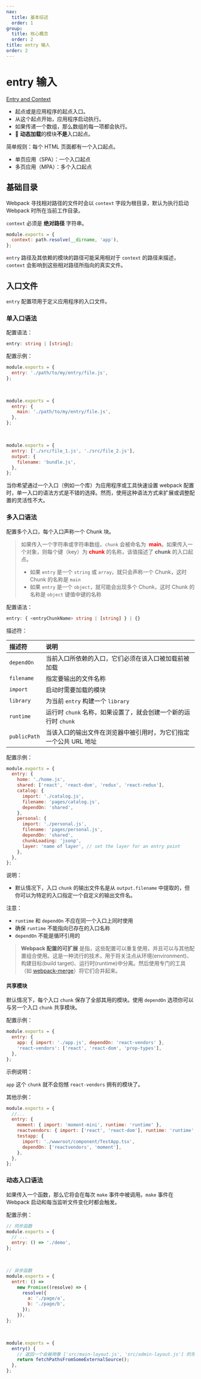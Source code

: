 ```yaml
---
nav:
  title: 基本综述
  order: 1
group:
  title: 核心概念
  order: 2
title: entry 输入
order: 2
---
```


# entry 输入

[Entry and Context](https://webpack.js.org/configuration/entry-context/)

- 起点或是应用程序的起点入口。
- 从这个起点开始，应用程序启动执行。
- 如果传递一个数组，那么数组的每一项都会执行。
- 📌 **动态加载**的模块**不是**入口起点。

简单规则：每个 HTML 页面都有一个入口起点。

- 单页应用（SPA）：一个入口起点
- 多页应用（MPA）：多个入口起点

## 基础目录

Webpack 寻找相对路径的文件时会以 `context` 字段为根目录，默认为执行启动 Webpack 时所在当前工作目录。

`context` 必须是 **绝对路径** 字符串。

```js
module.exports = {
  context: path.resolve(__dirname, 'app'),
};
```

`entry` 路径及其依赖的模块的路径可能采用相对于 `context` 的路径来描述，`context` 会影响到这些相对路径所指向的真实文件。

## 入口文件

`entry` 配置项用于定义应用程序的入口文件。

### 单入口语法

配置语法：

```ts
entry: string | [string];
```

配置示例：

```js
module.exports = {
  entry: './path/to/my/entry/file.js',
};
```

<br />

```js
module.exports = {
  entry: {
    main: './path/to/my/entry/file.js',
  },
};
```

<br />

```js
module.exports = {
  entry: ['./src/file_1.js', './src/file_2.js'],
  output: {
    filename: 'bundle.js',
  },
};
```

当你希望通过一个入口（例如一个库）为应用程序或工具快速设置 webpack 配置时，单一入口的语法方式是不错的选择。然而，使用这种语法方式来扩展或调整配置的灵活性不大。

### 多入口语法

配置多个入口，每个入口声称一个 Chunk 块。

> 如果传入一个字符串或字符串数组，`chunk` 会被命名为  <strong style="color:red">main</strong>。如果传入一个对象，则每个键（key）为 <strong style="color:red">chunk</strong> 的名称，该值描述了 **chunk** 的入口起点。
>
> - 如果 `entry` 是一个 `string` 或 `array`，就只会声称一个 Chunk，这时 Chunk 的名称是 `main`
> - 如果 `entry` 是一个 `object`，就可能会出现多个 Chunk，这时 Chunk 的名称是 `object` 键值中键的名称

配置语法：

```ts
entry: { <entryChunkName> string | [string] } | {}
```

描述符：

| 描述符       | 说明                                                              |
| :----------- | :---------------------------------------------------------------- |
| `dependOn`   | 当前入口所依赖的入口，它们必须在该入口被加载前被加载              |
| `filename`   | 指定要输出的文件名称                                              |
| `import`     | 启动时需要加载的模块                                              |
| `library`    | 为当前 `entry` 构建一个 `library`                                 |
| `runtime`    | 运行时 `chunk` 名称，如果设置了，就会创建一个新的运行时 `chunk`   |
| `publicPath` | 当该入口的输出文件在浏览器中被引用时，为它们指定一个公共 URL 地址 |

配置示例：

```js
module.exports = {
  entry: {
    home: './home.js',
    shared: ['react', 'react-dom', 'redux', 'react-redux'],
    catalog: {
      import: './catalog.js',
      filename: 'pages/catalog.js',
      dependOn: 'shared',
    },
    personal: {
      import: './personal.js',
      filename: 'pages/personal.js',
      dependOn: 'shared',
      chunkLoading: 'jsonp',
      layer: 'name of layer', // set the layer for an entry point
    },
  },
};
```

说明：

- 默认情况下，入口 `chunk` 的输出文件名是从 `output.filename` 中提取的，但你可以为特定的入口指定一个自定义的输出文件名。

注意：

- `runtime` 和 `dependOn` 不应在同一个入口上同时使用
- 确保 `runtime` 不能指向已存在的入口名称
- `dependOn` 不能是循环引用的

> **Webpack 配置的可扩展** 是指，这些配置可以重复使用，并且可以与其他配置组合使用。这是一种流行的技术，用于将关注点从环境(environment)、构建目标(build target)、运行时(runtime)中分离。然后使用专门的工具（如 [webpack-merge](https://github.com/survivejs/webpack-merge)）将它们合并起来。

#### 共享模块

默认情况下，每个入口 `chunk` 保存了全部其用的模块。使用 `dependOn` 选项你可以与另一个入口 `chunk` 共享模块。

配置示例：

```js
module.exports = {
  entry: {
    app: { import: './app.js', dependOn: 'react-vendors' },
    'react-vendors': ['react', 'react-dom', 'prop-types'],
  },
};
```

示例说明：

`app` 这个 `chunk` 就不会抱憾 `react-vendors` 拥有的模块了。

其他示例：

```js
module.exports = {
  //...
  entry: {
    moment: { import: 'moment-mini', runtime: 'runtime' },
    reactvendors: { import: ['react', 'react-dom'], runtime: 'runtime' },
    testapp: {
      import: './wwwroot/component/TestApp.tsx',
      dependOn: ['reactvendors', 'moment'],
    },
  },
};
```

### 动态入口语法

如果传入一个函数，那么它将会在每次 `make` 事件中被调用。`make` 事件在 Webpack 启动和每当监听文件变化时都会触发。

配置示例：

```js
// 同步函数
module.exports = {
  // ...
  entry: () => './demo',
};
```

<br />

```js
// 异步函数
module.exports = {
  entrt: () =>
    new Promise((resolve) => {
      resolve({
        a: './page/a',
        b: './page/b',
      });
    }),
};
```

<br />

```js
module.exports = {
  entry() {
    // 返回一个会被用像 ['src/main-layout.js', 'src/admin-layout.js'] 的东西 resolve 的 promise
    return fetchPathsFromSomeExternalSource();
  },
};
```
